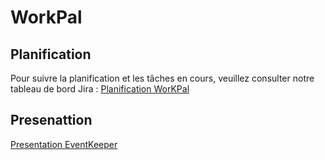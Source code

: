 # WorkPal
## Planification

Pour suivre la planification et les tâches en cours, veuillez consulter notre tableau de bord Jira : [Planification WorKPal](https://douaa123.atlassian.net/jira/software/c/projects/WOR/boards/7)



## Presenattion

 [Presentation EventKeeper](https://www.canva.com/design/DAGPqHvBfWA/vHE8lxQbEXdDqgoz0or_Zw/edit)
